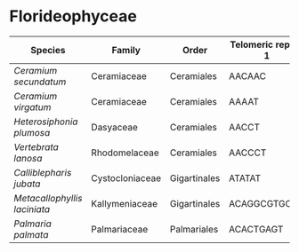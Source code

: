 # Florideophyceae

| Species | Family | Order | Telomeric repeat 1 | Telomeric repeat 2 | Data type |
| -- | --- | --- | --- | --- | --- |
| *Ceramium secundatum* | Ceramiaceae | Ceramiales | AACAAC | AACAACAAC | pacbio |
| *Ceramium virgatum* | Ceramiaceae | Ceramiales | AAAAT | AAAATAAAT | pacbio |
| *Heterosiphonia plumosa* | Dasyaceae | Ceramiales | AACCT | AACCAC | pacbio |
| *Vertebrata lanosa* | Rhodomelaceae | Ceramiales | AACCCT | AACACAC | pacbio |
| *Calliblepharis jubata* | Cystocloniaceae | Gigartinales | ATATAT | ATATATAT | pacbio |
| *Metacallophyllis laciniata* | Kallymeniaceae | Gigartinales | ACAGGCGTGCCC | AAGCGAGATGCAAGCGATGC | pacbio |
| *Palmaria palmata* | Palmariaceae | Palmariales | ACACTGAGT | ACAGGCGTGCCC | pacbio |
